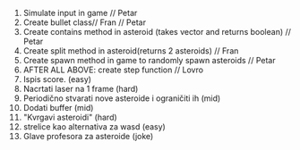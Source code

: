 1. Simulate input in game // Petar
2. Create bullet class// Fran // Petar
3. Create contains method in asteroid (takes vector and returns boolean) // Petar
4. Create split method in asteroid(returns 2 asteroids) // Fran
5. Create spawn method in game to randomly spawn asteroids // Petar
6. AFTER ALL ABOVE: create step function // Lovro
7. Ispis score. (easy)
8. Nacrtati laser na 1 frame (hard)
9. Periodično stvarati nove asteroide i ograničiti ih (mid)
10. Dodati buffer (mid)
11. "Kvrgavi asteroidi" (hard)
12. strelice kao alternativa za wasd (easy)
13. Glave profesora za asteroide (joke)
